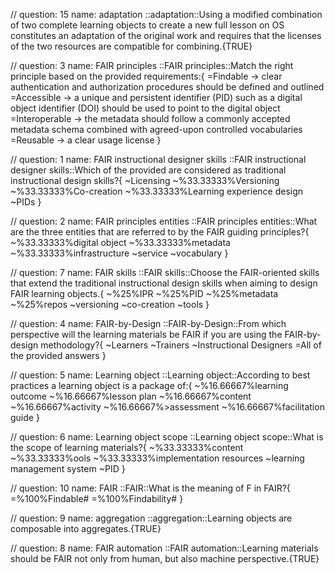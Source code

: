 // question: 15  name: adaptation
::adaptation::Using a modified combination of two complete learning objects to create a new full lesson on OS constitutes an adaptation of the original work and requires that the licenses of the two resources are compatible for combining.{TRUE}




// question: 3  name: FAIR principles
::FAIR principles::Match the right principle based on the provided requirements:{
   =Findable -> clear authentication and authorization procedures should be defined and outlined
   =Accessible  -> a unique and persistent identifier (PID) such as a digital object identifier (DOI) should be used to point to the digital object
   =Interoperable  -> the metadata should follow a commonly accepted metadata schema combined with agreed-upon controlled vocabularies
   =Reusable  -> a clear usage license
}


// question: 1  name: FAIR instructional designer skills
::FAIR instructional designer skills::Which of the provided are considered as traditional instructional design skills?{
	~Licensing
	~%33.33333%Versioning
	~%33.33333%Co-creation
	~%33.33333%Learning experience design
	~PIDs
}


// question: 2  name: FAIR principles entities
::FAIR principles entities::What are the three entities that are referred to by the FAIR guiding principles?{
	~%33.33333%digital object
	~%33.33333%metadata
	~%33.33333%infrastructure
	~service
	~vocabulary
}


// question: 7  name: FAIR skills
::FAIR skills::Choose the FAIR-oriented skills that extend the traditional instructional design skills when aiming to design FAIR learning objects.{
	~%25%IPR
	~%25%PID
	~%25%metadata
	~%25%repos
	~versioning
	~co-creation
	~tools
}


// question: 4  name: FAIR-by-Design
::FAIR-by-Design::From which perspective will the learning materials be FAIR if you are using the FAIR-by-design methodology?{
	~Learners
	~Trainers
	~Instructional Designers
	=All of the provided answers
}


// question: 5  name: Learning object
::Learning object::According to best practices a learning object is a package of:{
	~%16.66667%learning outcome
	~%16.66667%lesson plan
	~%16.66667%content
	~%16.66667%activity
	~%16.66667%>assessment
	~%16.66667%facilitation guide
}


// question: 6  name: Learning object scope
::Learning object scope::What is the scope of learning materials?{
	~%33.33333%content
	~%33.33333%ools
	~%33.33333%implementation resources
	~learning management system
	~PID
}


// question: 10  name: FAIR
::FAIR::What is the meaning of F in FAIR?{
	=%100%Findable#
	=%100%Findability#
}


// question: 9  name: aggregation
::aggregation::Learning objects are composable into aggregates.{TRUE}


// question: 8  name: FAIR automation
::FAIR automation::Learning materials should be FAIR not only from human, but also machine perspective.{TRUE}


